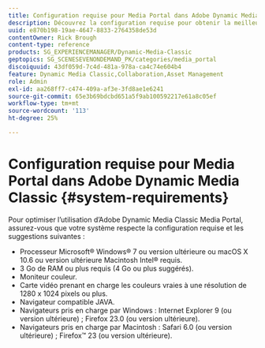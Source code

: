 ```yaml
---
title: Configuration requise pour Media Portal dans Adobe Dynamic Media Classic
description: Découvrez la configuration requise pour obtenir la meilleure expérience avec Media Portal dans Adobe Dynamic Media Classic.
uuid: e870b198-19ae-4647-8833-2764358de53d
contentOwner: Rick Brough
content-type: reference
products: SG_EXPERIENCEMANAGER/Dynamic-Media-Classic
geptopics: SG_SCENESEVENONDEMAND_PK/categories/media_portal
discoiquuid: 43df059d-7c4d-481a-978a-ca4c74e604b4
feature: Dynamic Media Classic,Collaboration,Asset Management
role: Admin
exl-id: aa268ff7-c474-409a-af3e-3fd8ae1e6241
source-git-commit: 65e3b69bdcbd651a5f9ab100592217e61a8c05ef
workflow-type: tm+mt
source-wordcount: '113'
ht-degree: 25%

---
```


# Configuration requise pour Media Portal dans Adobe Dynamic Media Classic {#system-requirements}

Pour optimiser l’utilisation d’Adobe Dynamic Media Classic Media Portal, assurez-vous que votre système respecte la configuration requise et les suggestions suivantes :

* Processeur Microsoft® Windows® 7 ou version ultérieure ou macOS X 10.6 ou version ultérieure Macintosh Intel® requis.
* 3 Go de RAM ou plus requis (4 Go ou plus suggérés).
* Moniteur couleur.
* Carte vidéo prenant en charge les couleurs vraies à une résolution de 1280 x 1024 pixels ou plus.
* Navigateur compatible JAVA.
* Navigateurs pris en charge par Windows : Internet Explorer 9 (ou version ultérieure) ; Firefox 23.0 (ou version ultérieure).
* Navigateurs pris en charge par Macintosh : Safari 6.0 (ou version ultérieure) ; Firefox™ 23 (ou version ultérieure).
